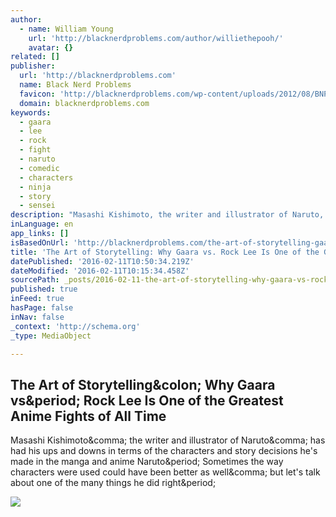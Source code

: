```yaml
---
author:
  - name: William Young
    url: 'http://blacknerdproblems.com/author/williethepooh/'
    avatar: {}
related: []
publisher:
  url: 'http://blacknerdproblems.com'
  name: Black Nerd Problems
  favicon: 'http://blacknerdproblems.com/wp-content/uploads/2012/08/BNP_icon_blck_2.png'
  domain: blacknerdproblems.com
keywords:
  - gaara
  - lee
  - rock
  - fight
  - naruto
  - comedic
  - characters
  - ninja
  - story
  - sensei
description: "Masashi Kishimoto, the writer and illustrator of Naruto, has had his ups and downs in terms of the characters and story decisions he's made in the manga and anime Naruto. Sometimes the way characters were used could have been better as well, but let's talk about one of the many things he did right."
inLanguage: en
app_links: []
isBasedOnUrl: 'http://blacknerdproblems.com/the-art-of-storytelling-gaara-vs-rock-lee/'
title: 'The Art of Storytelling: Why Gaara vs. Rock Lee Is One of the Greatest Anime Fights of All Time'
datePublished: '2016-02-11T10:50:34.219Z'
dateModified: '2016-02-11T10:15:34.458Z'
sourcePath: _posts/2016-02-11-the-art-of-storytelling-why-gaara-vs-rock-lee-is-one-of-th.md
published: true
inFeed: true
hasPage: false
inNav: false
_context: 'http://schema.org'
_type: MediaObject

---
```

<article style=""><h1>The Art of Storytelling&amp;colon; Why Gaara vs&amp;period; Rock Lee Is One of the Greatest Anime Fights of All Time</h1><p>Masashi Kishimoto&amp;comma; the writer and illustrator of Naruto&amp;comma; has had his ups and downs in terms of the characters and story decisions he's made in the manga and anime Naruto&amp;period; Sometimes the way characters were used could have been better as well&amp;comma; but let's talk about one of the many things he did right&amp;period;</p><img src="http://vignette3.wikia.nocookie.net/naruto/images/9/9d/Lee_Pose.png/revision/latest?cb=20150124171221" /></article>
